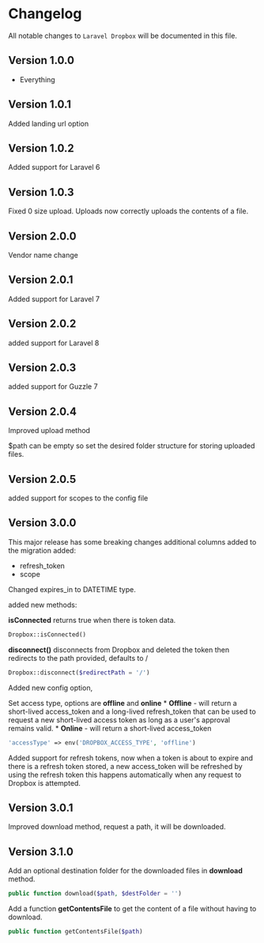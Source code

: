 # Changelog

All notable changes to `Laravel Dropbox` will be documented in this file.

## Version 1.0.0

- Everything

## Version 1.0.1

Added landing url option

## Version 1.0.2

Added support for Laravel 6

## Version 1.0.3

Fixed 0 size upload. Uploads now correctly uploads the contents of a file.

## Version 2.0.0

Vendor name change

## Version 2.0.1

Added support for Laravel 7

## Version 2.0.2

added support for Laravel 8

## Version 2.0.3

added support for Guzzle 7

## Version 2.0.4

Improved upload method

$path can be empty so set the desired folder structure for storing uploaded files.

## Version 2.0.5

added support for scopes to the config file

## Version 3.0.0

This major release has some breaking changes additional columns added to the migration added:
* refresh_token
* scope

Changed expires_in to DATETIME type.

added new methods:

**isConnected** returns true when there is token data.

```php
Dropbox::isConnected()
```

**disconnect()** disconnects from Dropbox and deleted the token then redirects to the path provided, defaults to /

```php
Dropbox::disconnect($redirectPath = '/')
```

Added new config option, 

Set access type, options are **offline** and **online**
     * **Offline** - will return a short-lived access_token and a long-lived refresh_token that can be used to request a new short-lived access token as long as a user's approval remains valid.
     * **Online** - will return a short-lived access_token 

```php
'accessType' => env('DROPBOX_ACCESS_TYPE', 'offline')
```

Added support for refresh tokens, now when a token is about to expire and there is a refresh token stored, a new access_token will be refreshed by using the refresh token this happens automatically when any request to Dropbox is attempted.

## Version 3.0.1 

Improved download method, request a path, it will be downloaded.

## Version 3.1.0

Add an optional destination folder for the downloaded files in **download** method.
```php
public function download($path, $destFolder = '')
```

Add a function **getContentsFile** to get the content of a file without having to download.
```php
public function getContentsFile($path)
```